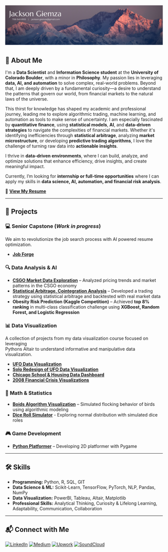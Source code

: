 # ![Banner](https://github.com/JacksonGiemza/JacksonGiemza/blob/main/Jackson%20Giemza.png)

## 👋 About Me  

I'm a **Data Scientist** and **Information Science student** at the **University of Colorado Boulder**, with a minor in **Philosophy**. My passion lies in leveraging **data, AI, and automation** to solve complex, real-world problems. Beyond that, I am deeply driven by a fundamental curiosity—a desire to understand the patterns that govern our world, from financial markets to the natural laws of the universe.

This thirst for knowledge has shaped my academic and professional journey, leading me to explore algorithmic trading, machine learning, and automation as tools to make sense of uncertainty. I am especially fascinated by **quantitative finance**, using **statistical models**, **AI**, and **data-driven strategies** to navigate the complexities of financial markets. Whether it's identifying inefficiencies through **statistical arbitrage**, analyzing **market microstructure**, or developing **predictive trading algorithms**, I love the challenge of turning raw data into **actionable insights**.

I thrive in **data-driven environments**, where I can build, analyze, and optimize solutions that enhance efficiency, drive insights, and create meaningful impact.  

Currently, I’m looking for **internship or full-time opportunities** where I can apply my skills in **data science, AI, automation, and financial risk analysis**.  

📄 **[View My Resume](https://github.com/JacksonGiemza/JacksonGiemza/blob/main/Giemza_Jackson_Resume_2025.pdf)**  

---

## 🚀 Projects  

### 💻 **Senior Capstone** (*Work in progress*)  
We aim to revolutionize the job search process with AI powered resume optimization.
- **[Job Forge](https://github.com/uniquedapoet/Job-Forge)** 

### 🔍 **Data Analysis & AI**  
- **[CSGO Market Data Exploration](https://github.com/JacksonGiemza/csgo_market_data_analysis)** – Analyzed pricing trends and market patterns in the CSGO economy
- **[Statistical Arbitrage, Cointegration Analysis](https://github.com/JacksonGiemza/stat-arb)** – Developed a trading strategy using statistical arbitrage and backtested with real market data  
- **Obesity Risk Prediction (Kaggle Competition)** – Achieved **top 8% ranking** in multi-class classification challenge using **XGBoost, Random Forest, and Logistic Regression**  

### 📊 **Data Visualization**  
A collection of projects from my data visualization course focused on leveraging <br>
Pythons Altair to understand informative and manipulative data visualization.
- **[UFO Data Visualization](https://github.com/JacksonGiemza/ufo-data-vis-4602)**  
- **[Solo Redesign of UFO Data Visualization](https://github.com/JacksonGiemza/info4602-final-solo-redesign)**  
- **[Chicago School & Housing Data Dashboard](https://github.com/JacksonGiemza/chi-data-dashboard)**  
- **[2008 Financial Crisis Visualizations](https://github.com/JacksonGiemza/2008-financial-crisis-visualizations)**  

### 🧪 **Math & Statistics**  
- **[Boids Algorithm Visualization](https://github.com/JacksonGiemza/boids-algorithm)** – Simulated flocking behavior of birds using algorithmic modeling  
- **[Dice Roll Simulator](https://github.com/JacksonGiemza/dice-roll-simulator)** - Exploring normal distribution with simulated dice roles

### 🎮 **Game Development**  
- **[Python Platformer]()** – Developing 2D platformer with Pygame

---

## 🛠 Skills  
- **Programming:** Python, R, SQL, GIT
- **Data Science & ML:** Scikit-Learn, TensorFlow, PyTorch, NLP, Pandas, NumPy  
- **Data Visualization:** PowerBI, Tableau, Altair, Matplotlib
- **Professional Skills:** Analytical Thinking, Curiosity & Lifelong Learning, Adaptability, Communication, Collaboration  
---

## 📬 Connect with Me  

[![LinkedIn](https://img.shields.io/badge/LinkedIn-%230077B5.svg?style=for-the-badge&logo=linkedin&logoColor=white)](https://www.linkedin.com/in/jackson-giemza/)
[![Medium](https://img.shields.io/badge/Medium-12100E?style=for-the-badge&logo=medium&logoColor=white)](https://medium.com/@jacksong02.jg)
[![Upwork](https://img.shields.io/badge/Upwork-6FDA44?style=for-the-badge&logo=upwork&logoColor=white)](https://www.upwork.com/freelancers/~019a597cca50b0200d)
[![SoundCloud](https://img.shields.io/badge/SoundCloud-ff5500?style=for-the-badge&logo=soundcloud&logoColor=white)](https://soundcloud.com/seenyween)

